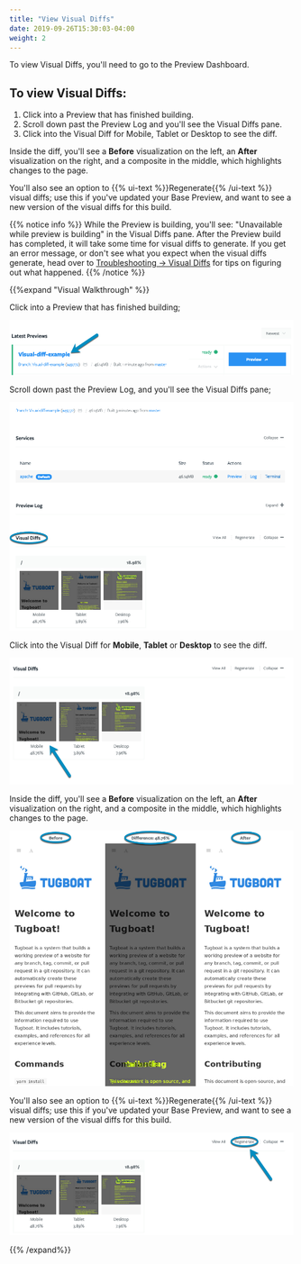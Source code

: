 ```yaml
---
title: "View Visual Diffs"
date: 2019-09-26T15:30:03-04:00
weight: 2
---
```


To view Visual Diffs, you'll need to go to the Preview Dashboard.

## To view Visual Diffs:

1. Click into a Preview that has finished building.
2. Scroll down past the Preview Log and you'll see the Visual Diffs pane.
3. Click into the Visual Diff for Mobile, Tablet or Desktop to see the diff.

Inside the diff, you'll see a **Before** visualization on the left, an **After** visualization on the right, and a
composite in the middle, which highlights changes to the page.

You'll also see an option to {{% ui-text %}}Regenerate{{% /ui-text %}} visual diffs; use this if you've updated your
Base Preview, and want to see a new version of the visual diffs for this build.

{{% notice info %}} While the Preview is building, you'll see: "Unavailable while preview is building" in the Visual
Diffs pane. After the Preview build has completed, it will take some time for visual diffs to generate. If you get an
error message, or don't see what you expect when the visual diffs generate, head over to
[Troubleshooting -> Visual Diffs](/troubleshooting/preview-built-problem/#troubleshooting-visual-diffs) for tips on
figuring out what happened. {{% /notice %}}

{{%expand "Visual Walkthrough" %}}

Click into a Preview that has finished building;

![Click into Preview Dashboard](/_images/visual-diffs-click-into-preview.png)

Scroll down past the Preview Log, and you'll see the Visual Diffs pane;

![View Visual Diffs Pane](/_images/visual-diffs-scroll-to-view-visual-diffs.png)

Click into the Visual Diff for **Mobile**, **Tablet** or **Desktop** to see the diff.

![Click into the Visual Diff to see the diff](/_images/visual-diffs-click-into-mobile-to-view-diff.png)

Inside the diff, you'll see a **Before** visualization on the left, an **After** visualization on the right, and a
composite in the middle, which highlights changes to the page.

![Visual Diff Before, After and Difference](/_images/visual-diffs-before-after-example.png)

You'll also see an option to {{% ui-text %}}Regenerate{{% /ui-text %}} visual diffs; use this if you've updated your
Base Preview, and want to see a new version of the visual diffs for this build.

![Regenerate visual diffs](/_images/visual-diffs-regenerate.png)

{{% /expand%}}
